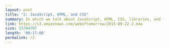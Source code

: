 ```yaml
---
layout: post
title: "2: JavaScript, HTML, and CSS"
summary: In which we talk about JavaScript, HTML, CSS, libraries, and frameworks.
link: https://s3.amazonaws.com/weboftomorrow/2015-09-22-2.m4a
size: 33704707
length: '00:17:08'
permalink: /2
---
```

